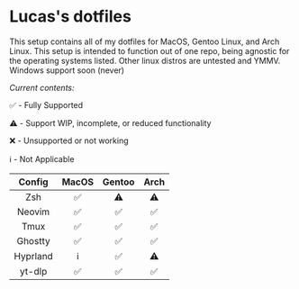 # Lucas's dotfiles

This setup contains all of my dotfiles for MacOS, Gentoo Linux, and Arch Linux. This setup is intended to function out of one repo, being agnostic for the operating systems listed. Other linux distros are untested and YMMV. Windows support soon (never)

*Current contents:*

✅ - Fully Supported

⚠️ - Support WIP, incomplete, or reduced functionality

❌ - Unsupported or not working 

ℹ️ - Not Applicable

| Config | MacOS | Gentoo | Arch |
|:------:|:-----:|:------:|:----:|
|Zsh     |✅     |⚠️      |⚠️     
|Neovim  |✅     |✅      |✅     
|Tmux    |✅     |✅      |✅     
|Ghostty |✅     |✅      |✅
|Hyprland|ℹ️     |✅      |⚠️
|yt-dlp  |✅     |✅      |✅
